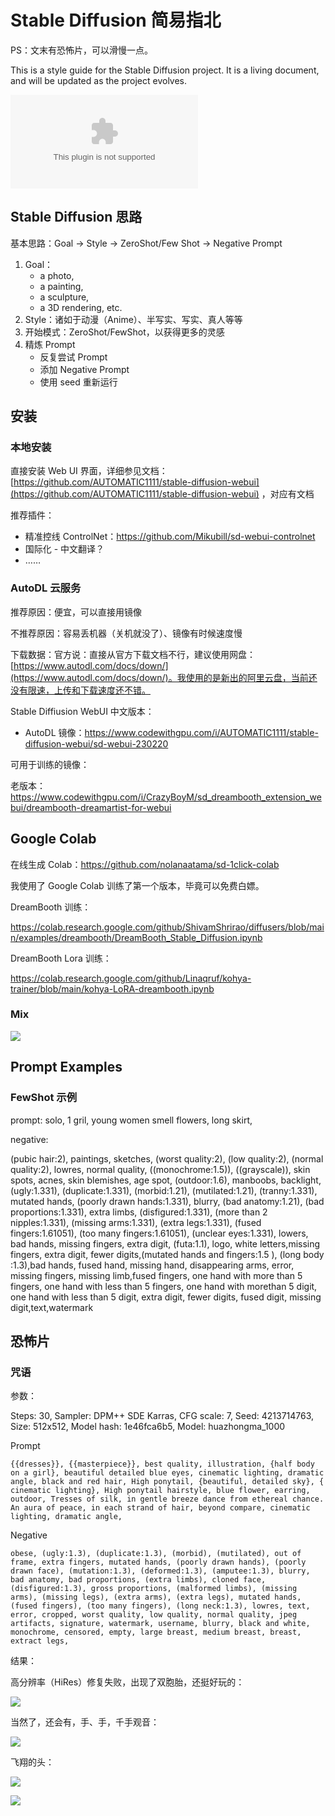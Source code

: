 # Stable Diffusion 简易指北

PS：文末有恐怖片，可以滑慢一点。

This is a style guide for the Stable Diffusion project. It is a living document, and will be updated as the project evolves.

![](styles.csv)

## Stable Diffusion 思路

基本思路：Goal -> Style -> ZeroShot/Few Shot -> Negative Prompt

1. Goal：
	- a photo,
	- a painting,
	- a sculpture,
	- a 3D rendering, etc. 
2. Style：诸如于动漫（Anime）、半写实、写实、真人等等
3. 开始模式：ZeroShot/FewShot，以获得更多的灵感
4. 精炼 Prompt
     - 反复尝试 Prompt
     - 添加 Negative Prompt
     - 使用 seed 重新运行 

## 安装

### 本地安装

直接安装 Web UI 界面，详细参见文档：[https://github.com/AUTOMATIC1111/stable-diffusion-webui](https://github.com/AUTOMATIC1111/stable-diffusion-webui) ，对应有文档

推荐插件：

- 精准控线 ControlNet：https://github.com/Mikubill/sd-webui-controlnet
- 国际化 - 中文翻译？
- ……

### AutoDL 云服务

推荐原因：便宜，可以直接用镜像

不推荐原因：容易丢机器（关机就没了）、镜像有时候速度慢

下载数据：官方说：直接从官方下载文档不行，建议使用网盘：[https://www.autodl.com/docs/down/](https://www.autodl.com/docs/down/)。我使用的是新出的阿里云盘，当前还没有限速，上传和下载速度还不错。

Stable Diffiusion WebUI 中文版本：

- AutoDL 镜像：https://www.codewithgpu.com/i/AUTOMATIC1111/stable-diffusion-webui/sd-webui-230220

可用于训练的镜像：

老版本：https://www.codewithgpu.com/i/CrazyBoyM/sd_dreambooth_extension_webui/dreambooth-dreamartist-for-webui


## Google Colab

在线生成 Colab：https://github.com/nolanaatama/sd-1click-colab 

我使用了 Google Colab 训练了第一个版本，毕竟可以免费白嫖。

DreamBooth 训练：

https://colab.research.google.com/github/ShivamShrirao/diffusers/blob/main/examples/dreambooth/DreamBooth_Stable_Diffusion.ipynb

DreamBooth Lora 训练：

https://colab.research.google.com/github/Linaqruf/kohya-trainer/blob/main/kohya-LoRA-dreambooth.ipynb

### Mix

![](images/mix.png)

## Prompt Examples

### FewShot 示例

prompt: solo, 1 gril, young women smell flowers, long skirt,

negative: 

(pubic hair:2), paintings, sketches, (worst quality:2), (low quality:2), (normal quality:2), lowres, normal quality, ((monochrome:1.5)), ((grayscale)), skin spots, acnes, skin blemishes, age spot, (outdoor:1.6), manboobs, backlight,(ugly:1.331), (duplicate:1.331), (morbid:1.21), (mutilated:1.21), (tranny:1.331), mutated hands, (poorly drawn hands:1.331), blurry, (bad anatomy:1.21), (bad proportions:1.331), extra limbs, (disfigured:1.331), (more than 2 nipples:1.331), (missing arms:1.331), (extra legs:1.331), (fused fingers:1.61051), (too many fingers:1.61051), (unclear eyes:1.331), lowers, bad hands, missing fingers, extra digit, (futa:1.1), logo, white letters,missing fingers, extra digit, fewer digits,(mutated hands and fingers:1.5 ), (long body :1.3),bad hands, fused hand, missing hand, disappearing arms, error, missing fingers, missing limb,fused fingers, one hand with more than 5 fingers, one hand with less than 5 fingers, one hand with morethan 5 digit, one hand with less than 5 digit, extra digit, fewer digits, fused digit, missing digit,text,watermark

## 恐怖片

### 咒语

参数：

Steps: 30, Sampler: DPM++ SDE Karras, CFG scale: 7, Seed: 4213714763, Size: 512x512, Model hash: 1e46fca6b5, Model: huazhongma_1000


Prompt

```
{{dresses}}, {{masterpiece}}, best quality, illustration, {half body on a girl}, beautiful detailed blue eyes, cinematic lighting, dramatic angle, black and red hair, High ponytail, {beautiful, detailed sky}, { cinematic lighting}, High ponytail hairstyle, blue flower, earring, outdoor, Tresses of silk, in gentle breeze dance from ethereal chance. An aura of peace, in each strand of hair, beyond compare, cinematic lighting, dramatic angle,
```

Negative


```
obese, (ugly:1.3), (duplicate:1.3), (morbid), (mutilated), out of frame, extra fingers, mutated hands, (poorly drawn hands), (poorly drawn face), (mutation:1.3), (deformed:1.3), (amputee:1.3), blurry, bad anatomy, bad proportions, (extra limbs), cloned face, (disfigured:1.3), gross proportions, (malformed limbs), (missing arms), (missing legs), (extra arms), (extra legs), mutated hands, (fused fingers), (too many fingers), (long neck:1.3), lowres, text, error, cropped, worst quality, low quality, normal quality, jpeg artifacts, signature, watermark, username, blurry, black and white, monochrome, censored, empty, large breast, medium breast, breast, extract legs, 
```

结果：

高分辨率（HiRes）修复失败，出现了双胞胎，还挺好玩的：

![](images/hires-failure.jpeg)

当然了，还会有，手、手，千手观音：

![](images/failured-hands.jpeg)

飞翔的头：

![](images/failure-flying-head.jpeg)

![](images/failured-everyway-head.jpeg)


